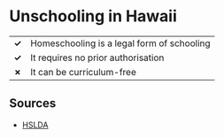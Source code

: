 # Unschooling in Hawaii
| | |
|-|-|
| __✓__ | Homeschooling is a legal form of schooling |
| __✓__ | It requires no prior authorisation |
| __✗__ | It can be curriculum-free |

## Sources

* [HSLDA](https://hslda.org/post/how-to-comply-with-hawaiis-homeschool-law)
